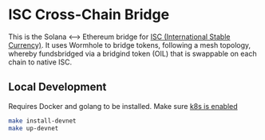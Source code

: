 # ISC Cross-Chain Bridge

This is the Solana <--> Ethereum bridge for [ISC (International Stable Currency)](isc.money). It uses Wormhole to bridge tokens, following a mesh topology, whereby fundsbridged via a bridgind token (OIL) that is swappable on each chain to native ISC.

## Local Development
Requires Docker and golang to be installed. Make sure [k8s is enabled](https://docs.docker.com/desktop/get-started/#kubernetes)

```bash
make install-devnet
make up-devnet
```
